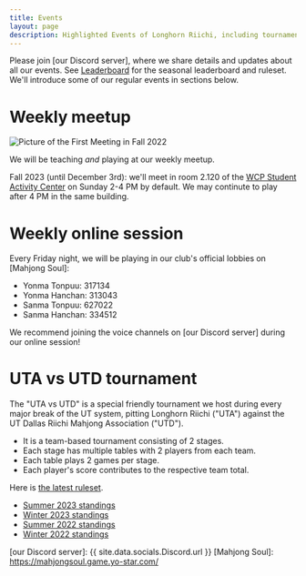 ```yaml
---
title: Events
layout: page
description: Highlighted Events of Longhorn Riichi, including tournaments and weekly game sessions.
---
```


Please join [our Discord server], where we share details and updates about all our events. See [Leaderboard](/leaderboard/) for the seasonal leaderboard and ruleset. We'll introduce some of our regular events in sections below.

# Weekly meetup

![Picture of the First Meeting in Fall 2022](https://lh3.googleusercontent.com/pw/AIL4fc9thy73Z7K282j7agKujwaIGt8tibqA3RCpY0I8DZ3ZU8CC87D0e5zxKj9PxnQGs_WyDHqkPYMTldoL_PgdqpNTWeUS-rnIOTNnapoVnXMJm3ebuQ=w700)

We will be teaching *and* playing at our weekly meetup.

Fall 2023 (until December 3rd): we'll meet in room 2.120 of the [WCP Student Activity Center](https://goo.gl/maps/oQdE96JN4a3atbvZ7) on Sunday 2-4 PM by default. We may continute to play after 4 PM in the same building.

# Weekly online session

Every Friday night, we will be playing in our club's official lobbies on [Mahjong Soul]:
- Yonma Tonpuu: 317134
- Yonma Hanchan: 313043
- Sanma Tonpuu: 627022
- Sanma Hanchan: 334512

We recommend joining the voice channels on [our Discord server] during our online session!

# UTA vs UTD tournament

The "UTA vs UTD" is a special friendly tournament we host during every major break of the UT system, pitting Longhorn Riichi ("UTA") against the UT Dallas Riichi Mahjong Association ("UTD").
- It is a team-based tournament consisting of 2 stages.
- Each stage has multiple tables with 2 players from each team.
- Each table plays 2 games per stage.
- Each player's score contributes to the respective team total.

Here is [the latest ruleset](https://docs.google.com/document/d/1fEAlO2yt9cGMqz1cgdEfXbsNulxHll74D5h_M-hKnPU/edit?usp=sharing).
- [Summer 2023 standings](https://docs.google.com/spreadsheets/d/1rvsH9FQVwqV5IE5YJbBqVqPjCJsl6P7E376IQBg4_Pg/edit?usp=sharing)
- [Winter 2023 standings](https://docs.google.com/spreadsheets/d/1YK2B4Mv-31dtxCOUBQ0Ru6SlJ2d2nW8tydEtP77ErHk/edit?usp=sharing)
- [Summer 2022 standings](https://docs.google.com/spreadsheets/d/1Hz29vIqyktoETFbhjF4pEBodxBX01FwtF5uS8khSLbE/edit?usp=sharing)
- [Winter 2022 standings](https://docs.google.com/spreadsheets/d/165PUJBiv_ZmCp7N2iewhIBR4dnQgXHfNv-7j-IJnpAc/edit?usp=sharing)

[our Discord server]: {{ site.data.socials.Discord.url }}
[Mahjong Soul]: https://mahjongsoul.game.yo-star.com/
